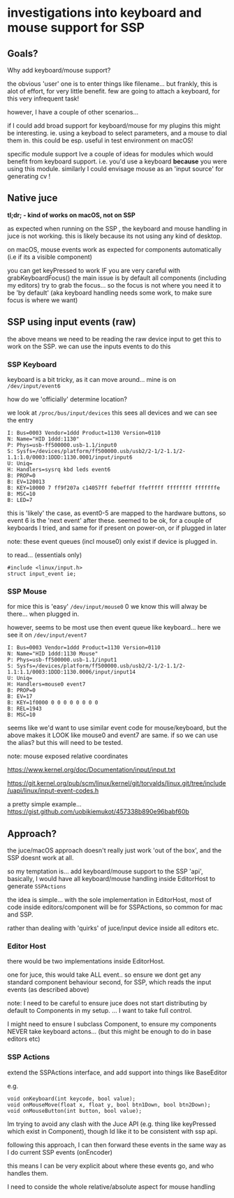 # investigations into keyboard and mouse support for SSP


## Goals?

Why add keyboard/mouse support?

the obvious 'user' one is to enter things like filename... 
but frankly, this is alot of effort, for very little benefit.
few are going to attach a keyboard, for this very infrequent task!


however, I have a couple of other scenarios...

if I could add broad support for keyboard/mouse for my plugins this might be interesting.
ie. using a keyboad to select parameters, and a mouse to dial them in.
this could be esp. useful in test environment on macOS!


specific module support
Ive a couple of ideas for modules which would benefit from keyboard support.
i.e. you'd use a keyboard **because** you were using this module.
similarly I could envisage mouse as an 'input source' for generating cv ! 






## Native juce

**tl;dr;  - kind of works on macOS, not on SSP**


as expected when running on the SSP , the keyboard and mouse handling in juce is not working.
this is likely because its not using any kind of desktop.

on macOS, 
mouse events work as expected for components automatically (i.e  if its a visible component) 

you can get keyPressed to work IF you are very careful with grabKeyboardFocus()
the main issue is by default all components (including my editors) try to grab the focus...
so the focus is not where you need it to be 'by default' 
(aka keyboard handling needs some work, to make sure focus is where we want) 


## SSP using input events (raw) 
the above means we need to be reading the raw device input to get this to work on the SSP.
we can use the inputs events to do this



### SSP Keyboard

keyboard is a bit tricky, as it can move around...
mine is on  `/dev/input/event6`


how do we 'officially' determine location?

we look at `/proc/bus/input/devices`
this sees all devices and we can see the entry

```
I: Bus=0003 Vendor=1ddd Product=1130 Version=0110
N: Name="HID 1ddd:1130"
P: Phys=usb-ff500000.usb-1.1/input0
S: Sysfs=/devices/platform/ff500000.usb/usb2/2-1/2-1.1/2-1.1:1.0/0003:1DDD:1130.0001/input/input6
U: Uniq=
H: Handlers=sysrq kbd leds event6 
B: PROP=0
B: EV=120013
B: KEY=10000 7 ff9f207a c14057ff febeffdf ffefffff ffffffff fffffffe
B: MSC=10
B: LED=7
```

this is 'likely' the case, as event0-5 are mapped to the hardware buttons, so event 6 is the 'next event' after these.
seemed to be ok, for a couple of keyboards I tried, and same for if present on power-on, or if plugged in later


note: these event queues (incl mouse0) only exist if device is plugged in.


to read... (essentials only)
```
#include <linux/input.h>
struct input_event ie;

```




### SSP Mouse
for mice this is 'easy' `/dev/input/mouse0`   0 we know this will alway be there... when plugged in.

however, seems to be most use then event queue like keyboard...
here we see it on `/dev/input/event7`

```
I: Bus=0003 Vendor=1ddd Product=1130 Version=0110
N: Name="HID 1ddd:1130 Mouse"
P: Phys=usb-ff500000.usb-1.1/input1
S: Sysfs=/devices/platform/ff500000.usb/usb2/2-1/2-1.1/2-1.1:1.1/0003:1DDD:1130.0006/input/input14
U: Uniq=
H: Handlers=mouse0 event7 
B: PROP=0
B: EV=17
B: KEY=1f0000 0 0 0 0 0 0 0 0
B: REL=1943
B: MSC=10

```

seems like we'd want to use similar event code for mouse/keyboard, but the above makes it LOOK like mouse0 and event7 are same.
if so we can use the alias? but this will need to be tested.

note: mouse exposed relative coordinates 



https://www.kernel.org/doc/Documentation/input/input.txt

https://git.kernel.org/pub/scm/linux/kernel/git/torvalds/linux.git/tree/include/uapi/linux/input-event-codes.h


a pretty simple example...
https://gist.github.com/uobikiemukot/457338b890e96babf60b



## Approach?


the juce/macOS approach doesn't really just work 'out of the box', and the SSP doesnt work at all.


so my temptation is...
add keyboard/mouse support to the SSP 'api', 
basically, I would have all keyboard/mouse handling inside EditorHost to generate `SSPActions`


the idea is simple... with the sole implementation in EditorHost, 
most of code inside editors/component will be for SSPActions, so common for mac and SSP.

rather than dealing with 'quirks' of juce/input device inside all editors etc.



### Editor Host

there would be two implementations inside EditorHost.

one for juce, this would take ALL event.. so ensure we dont get any standard component behaviour
second, for SSP, which reads the input events (as described above)


note: 
I need to be careful to ensure juce does not start distributing by default to Components in my setup. ... I want to take full control.

I might need to ensure I subclass Component, to ensure my components NEVER take keyboard actons...
(but this might be enough to do in base editors etc)



### SSP Actions 

extend the SSPActions interface, and add support into things like BaseEditor


e.g. 
```
void onKeyboard(int keycode, bool value);
void onMouseMove(float x, float y, bool btn1Down, bool btn2Down);
void onMouseButton(int button, bool value);

```

Im trying to avoid any clash with the Juce API (e.g. thing like keyPressed which exist in Component),
though Id like it to be consistent with ssp api.

following this approach, I can then forward these events in the same way as I do current SSP events (onEncoder)

this means I can be very explicit about where these events go, and who handles them.

I need to conside the whole relative/absolute aspect for mouse handling





